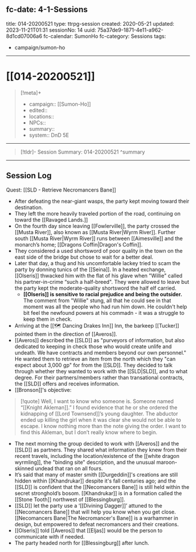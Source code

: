 fc-date: 4-1-Sessions
---
title: 014-20200521
type: ttrpg-session
created: 2020-05-21
updated: 2023-11-21T01:31
sessionNo: 14
uuid: 75a37de9-1871-4e11-a962-8d1cd07006a6
fc-calendar: SumonHo
fc-category: Sessions
tags:
  - campaign/sumon-ho
---

# [[014-20200521]]

> [!meta]+
>
> - campaign:: [[Sumon-Ho]]
> - edited::
> - locations::
> - NPCs::
> - summary::
> - system:: DnD 5E

---

> [!tldr]- Session Summary: 014-20200521
>  ^summary

---

## Session Log

Quest: [[SLD - Retrieve Necromancers Bane]]

- After defeating the near-giant wasps, the party kept moving toward their destination.
- They left the more heavily traveled portion of the road, continuing on toward the [[Ravaged Lands.]]
- On the fourth day since leaving [[Fowlerville]], the party crossed the [[Musta River]], also known as  [[Musta River|Wyrm River]]. Further south [[Musta River|Wyrm River]] runs between [[Aimesville]] and the monarch’s home; [[Dragons Coffin|Dragon's Coffin]].
- They considered a used shortsword of poor quality in the town on the east side of the bridge but chose to wait for a better deal.
- Later that day, a thug and his uncomfortable lackey tried to scam the party by donning tunics of the [[Seina]]. In a heated exchange, [[Olseris]] thwacked him with the flat of his glave when "Willie" called his partner-in-crime “such a half-breed". They were allowed to leave but the party kept the moderate-quality shortsword the half elf carried.
    - **[[Olseris]] is sensitive to racial prejudice and being the outsider.** The comment from "Willie" stung, all that he could see in that moment was all the people who had run him down. He couldn't help bit feel the newfound powers at his commadn - it was a struggle to keep them in check.
- Arriving at the [[🗺️ Dancing Drakes Inn]] Inn, the barkeep [[Tucker]] pointed them in the direction of [[Averos]].
- [[Averos]] described the [[SLD]] as "purveyors of information, but also dedicated to keeping in check those who would create unlife and undeath. We have contracts and members beyond our own personnel." He wanted them to retrieve an item from the north which they "can expect about 3,000 gp" for from the [[SLD]]. They decided to talk through whether they wanted to work with the [[SLD|SLD]], and to what degree. For their partners/members rather than transational contracts, the [[SLD]] offers and receives information.  
- [[Bronson]]'s objective:   

> [!quote]
> Well, I want to know who someone is. Someone named “[[Knight Akleman]].” I found evidence that he or she ordered the kidnapping of [[Lord Townsend]]’s young daughter. The abductor ended up killing the girl when it was clear she would not be able to escape. I know nothing more than the note giving the order. I want to find this Akleman, but I don’t really know where to begin. 

 
- The next morning the group decided to work with [[Averos]] and the [[SLD]] as partners. They shared what information they knew from their recent travels, including the location/existence of the [[white dragon wyrmling]], the "binding site" description, and the unusual maroon-skinned undead that ran on all fours.
- It’s said that many of master smith [[Durgeddin]]'s creations are still hidden within [[Khandrukar]] despite it's fall centuries ago; and the [[SLD]] is confident that the [[Necomancers Bane]] is still held within the secret stronghold’s bosom. [[Khandrukar]] is in a formation called the [[Stone Tooth]] northwest of [[Blessingburg]].  
- [[SLD]] let the party use a ‘[[Divining Dagger]]’ attuned to the [[Necomancers Bane]] that will help you know when you get close. [[Necomancers Bane|The Necromancer's Bane]] is a warhammer in design, but empowered to defeat necromancers and their creations. 
- [[Olseris]] told [[Averos]] that [[Eljas]] would be the person to communicate with if needed.
- The party headed north for [[Blessingburg]] after lunch.
